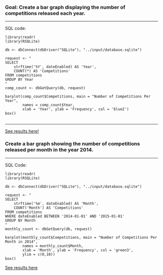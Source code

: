 
### Goal: Create a bar graph displaying the number of competitions released each year.

---
SQL code:

```
library(readr)
library(RSQLite)

db <- dbConnect(dbDriver("SQLite"), "../input/database.sqlite")

request <- "
SELECT 
    strftime('%Y', dateEnabled) AS 'Year', 
    COUNT(*) AS 'Competitions'
FROM competitions
GROUP BY Year
"
comp_count <- dbGetQuery(db, request)

barplot(comp_count$Competitions, main = "Number of Competitions Per Year",
        names = comp_count$Year,
        xlab = 'Year', ylab = 'Frequency', col = 'blue2')
box()


```

---
[See results here!](https://www.kaggle.com/lochleven/meta-kaggle/competition-list1/run/105801)

### Create a bar graph showing the number of competitions released per month in the year 2014. 

---
SQL Code:
```
library(readr)
library(RSQLite)

db <- dbConnect(dbDriver("SQLite"), "../input/database.sqlite")

request <- "
SELECT 
    strftime('%m', dateEnabled) AS 'Month',
    COUNT('Month') AS 'Competitions'
FROM competitions
WHERE dateEnabled BETWEEN '2014-01-01' AND '2015-01-01'
GROUP BY Month
"
monthly_count <- dbGetQuery(db, request)

barplot(monthly_count$Competitions, main = "Number of Competitions Per Month in 2014",
        names = monthly_count$Month,
        xlab = 'Month', ylab = 'Frequency', col = 'green3',
        ylim = c(0,10))
box()

```
[See results here](https://www.kaggle.com/lochleven/meta-kaggle/competition-list1/run/105935)

